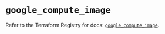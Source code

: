 # `google_compute_image`

Refer to the Terraform Registry for docs: [`google_compute_image`](https://registry.terraform.io/providers/hashicorp/google/6.13.0/docs/resources/compute_image).
